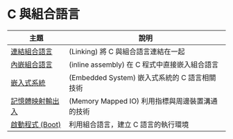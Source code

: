 # C 與組合語言

| 主題 | 說明 |
|--------|--------|
| [連結組合語言](asm_link.html)  |   (Linking) 將 C 與組合語言連結在一起 |
| [內嵌組合語言](asm_embed.html)  |  (inline assembly) 在 C 程式中直接嵌入組合語言 |
| [嵌入式系統](embedded_system.html)  |  (Embedded System) 嵌入式系統的 C 語言相關技術 |
| [記憶體映射輸出入](mem_io.html)  |  (Memory Mapped IO) 利用指標與周邊裝置溝通的技術  |
| [啟動程式 (Boot)](boot.html)  |  利用組合語言，建立 C 語言的執行環境   |
